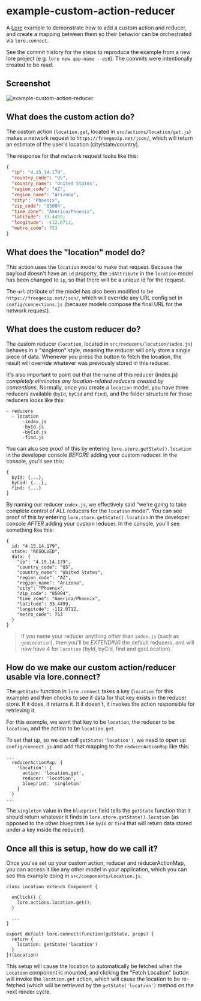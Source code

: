 # example-custom-action-reducer

A [Lore](http://www.lorejs.org) example to demonstrate how to add a custom action and reducer, and create a mapping
between them so their behavior can be orchestrated via `lore.connect`.

See the commit history for the steps to reproduce the example from a new lore project (e.g. `lore new app-name --es6`). The commits were intentionally created to be read.

## Screenshot

![example-custom-action-reducer](https://user-images.githubusercontent.com/2637399/31866661-c92da022-b737-11e7-9243-dc779b3317e7.png)

## What does the custom action do?
The custom action (`location.get`, located in `src/actions/location/get.js`) makes a network request to `https://freegeoip.net/json/`, which will return an estimate of the user's location (city/state/country).

The response for that network request looks like this:

```json
{
  "ip": "4.15.14.179",
  "country_code": "US",
  "country_name": "United States",
  "region_code": "AZ",
  "region_name": "Arizona",
  "city": "Phoenix",
  "zip_code": "85004",
  "time_zone": "America/Phoenix",
  "latitude": 33.4499,
  "longitude": -112.0712,
  "metro_code": 753
}
```

## What does the "location" model do?
This action uses the `location` model to make that request. Because the payload doesn't have an `id` property, the `idAttribute` in the `location` model has been changed to `ip`, so that there will be a unique id for the request.

The `url` attribute of the model has also been modified to be `https://freegeoip.net/json/`, which will override any URL config set in `config/connections.js` (because models compose the final URL for the network request).


## What does the custom reducer do?
The custom reducer (`location`, located in `src/reducers/location/index.js`) behaves in a "singleton" style, meaning the reducer will only store a single piece of data. Whenever you press the button to fetch the location, the result will override whatever was previously stored in this reducer.

It's also important to point out that the name of this reducer (index.js) _completely eliminates any location-related reducers created by conventions_. Normally, once you create a `location` model, you have three reducers available (`byId`, `byCid` and `find`), and the folder structure for those reducers looks like this:

```
- reducers
  - location
      -index.js
      -byId.js
      -byCid.js
      -find.js
```

You can also see proof of this by entering `lore.store.getState().location` in the developer console *BEFORE* adding your custom reducer. In the console, you'll see this:

```
{
  byId: {...},
  byCid: {...},
  find: {...}
}
```

By naming our reducer `index.js`, we effectively said "we're going to take complete control of ALL reducers for the `location` model". You can see proof of this by entering `lore.store.getState().location` in the developer console *AFTER* adding your custom reducer. In the console, you'll see something like this:

```
{
  id: "4.15.14.179",
  state: "RESOLVED",
  data: {
    "ip": "4.15.14.179",
    "country_code": "US",
    "country_name": "United States",
    "region_code": "AZ",
    "region_name": "Arizona",
    "city": "Phoenix",
    "zip_code": "85004",
    "time_zone": "America/Phoenix",
    "latitude": 33.4499,
    "longitude": -112.0712,
    "metro_code": 753
  }
}
```

> If you name your reducer anything *other* than `index.js` (such as `geoLocation`), then you'll be *EXTENDING* the default  reducers, and will now have 4 for `location` (byId, byCid, find and geoLocation).

## How do we make our custom action/reducer usable via lore.connect?
The `getState` function in `lore.connect` takes a key (`location` for this example) and then checks to see if data for that key exists in the reducer store. If it does, it returns it. It it doesn't, it invokes the action responsible for retrieving it.

For this example, we want that key to be `location`, the reducer to be `location`, and the action to be `location.get`.

To set that up, so we can call `getState('location')`, we need to open up `config/connect.js` and add that mapping to the `reducerActionMap` like this:

```
...
  reducerActionMap: {
    'location': {
      action: 'location.get',
      reducer: 'location',
      blueprint: 'singleton'
    }
  }
...
```

The `singleton` value in the `blueprint` field tells the `getState` function that it should return whatever it finds in `lore.store.getState().location` (as opposed to the other blueprints like `byId` or `find` that will return data stored under a key inside the reducer).

## Once all this is setup, how do we call it?
Once you've set up your custom action, reducer and reducerActionMap, you can access it like any other model in your application, which you can see this example doing in `src/components/Location.js`.

```
class Location extends Component {

  onClick() {
    lore.actions.location.get();
  }
  
  ...
}

export default lore.connect(function(getState, props) {
  return {
    location: getState('location')
  }
})(Location)
```

This setup will cause the location to automatically be fetched when the `Location` component is mounted, and clicking the "Fetch Location" button will invoke the `location.get` action, which will cause the location to be re-fetched (which will be retrieved by the `getState('location')` method on the next render cycle.
